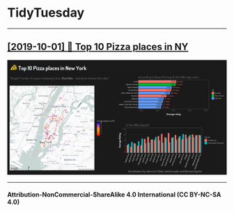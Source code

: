 # TidyTuesday
***
## [[2019-10-01] 🍕 Top 10 Pizza places in NY](https://github.com/penandlim/TidyTuesday/tree/plots/2019_40)
[![Top 10 Pizza places in NY](./plots/2019_40/2019_40_AllThePizza.png)](https://github.com/penandlim/TidyTuesday/blob/master/plots/2019_40/2019_40_AllThePizza.png)

***

#### Attribution-NonCommercial-ShareAlike 4.0 International (CC BY-NC-SA 4.0)
<div style="width:300px; height:200px">
<img src=https://camo.githubusercontent.com/00f7814990f36f84c5ea74cba887385d8a2f36be/68747470733a2f2f646f63732e636c6f7564706f7373652e636f6d2f696d616765732f63632d62792d6e632d73612e706e67 alt="" height="42">
</div>
